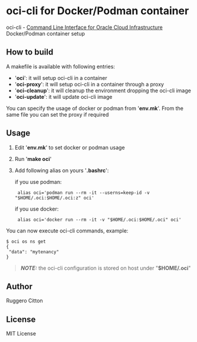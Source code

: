 # oci-cli for Docker/Podman container

oci-cli - [Command Line Interface for Oracle Cloud Infrastructure](https://github.com/oracle/oci-cli) Docker/Podman container setup

## How to build

A makefile is available with following entries:

* '**oci**': it will setup oci-cli in a container
* '**oci-proxy**': it will setup oci-cli in a container through a proxy
* '**oci-cleanup**': it will cleanup the environment dropping the oci-cli image
* '**oci-update**': it will update oci-cli image

You can specify the usage of docker or podman from '**env.mk**'. From the same file you can set the proxy if required

## Usage

1. Edit '**env.mk**' to set docker or podman usage
2. Run '**make oci**' 
3. Add following alias on yours '**.bashrc**':

    if you use podman:

        alias oci='podman run --rm -it --userns=keep-id -v "$HOME/.oci:$HOME/.oci:z" oci'

    if you use docker:

        alias oci='docker run --rm -it -v "$HOME/.oci:$HOME/.oci" oci'


You can now execute oci-cli commands, example:

    $ oci os ns get
    {
     "data": "mytenancy"
    }

> **_NOTE:_**  the oci-cli configuration is stored on host under  "**$HOME/.oci**"


## Author

Ruggero Citton

## License

MIT License
